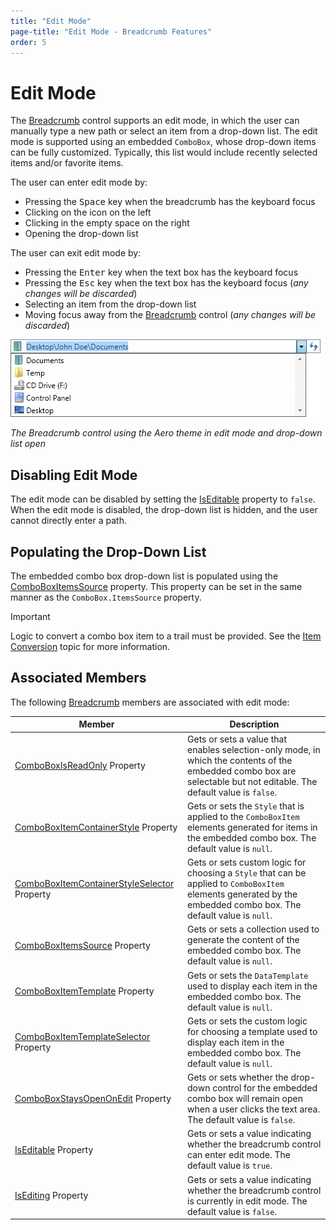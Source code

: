 ```yaml
---
title: "Edit Mode"
page-title: "Edit Mode - Breadcrumb Features"
order: 5
---
```

# Edit Mode

The [Breadcrumb](xref:@ActiproUIRoot.Controls.Navigation.Breadcrumb) control supports an edit mode, in which the user can manually type a new path or select an item from a drop-down list. The edit mode is supported using an embedded `ComboBox`, whose drop-down items can be fully customized. Typically, this list would include recently selected items and/or favorite items.

The user can enter edit mode by:

- Pressing the <kbd>Space</kbd> key when the breadcrumb has the keyboard focus
- Clicking on the icon on the left
- Clicking in the empty space on the right
- Opening the drop-down list

The user can exit edit mode by:

- Pressing the <kbd>Enter</kbd> key when the text box has the keyboard focus
- Pressing the <kbd>Esc</kbd> key when the text box has the keyboard focus (*any changes will be discarded*)
- Selecting an item from the drop-down list
- Moving focus away from the [Breadcrumb](xref:@ActiproUIRoot.Controls.Navigation.Breadcrumb) control (*any changes will be discarded*)

![Screenshot](../images/breadcrumb-combobox-aero-normal-color.png)

*The Breadcrumb control using the Aero theme in edit mode and drop-down list open*

## Disabling Edit Mode

The edit mode can be disabled by setting the [IsEditable](xref:@ActiproUIRoot.Controls.Navigation.Breadcrumb.IsEditable) property to `false`. When the edit mode is disabled, the drop-down list is hidden, and the user cannot directly enter a path.

## Populating the Drop-Down List

The embedded combo box drop-down list is populated using the [ComboBoxItemsSource](xref:@ActiproUIRoot.Controls.Navigation.Breadcrumb.ComboBoxItemsSource) property. This property can be set in the same manner as the `ComboBox.ItemsSource` property.

> [!IMPORTANT]
> Logic to convert a combo box item to a trail must be provided. See the [Item Conversion](item-conversion.md) topic for more information.

## Associated Members

The following [Breadcrumb](xref:@ActiproUIRoot.Controls.Navigation.Breadcrumb) members are associated with edit mode:

| Member | Description |
|-----|-----|
| [ComboBoxIsReadOnly](xref:@ActiproUIRoot.Controls.Navigation.Breadcrumb.ComboBoxIsReadOnly) Property | Gets or sets a value that enables selection-only mode, in which the contents of the embedded combo box are selectable but not editable.  The default value is `false`. |
| [ComboBoxItemContainerStyle](xref:@ActiproUIRoot.Controls.Navigation.Breadcrumb.ComboBoxItemContainerStyle) Property | Gets or sets the `Style` that is applied to the `ComboBoxItem` elements generated for items in the embedded combo box.  The default value is `null`. |
| [ComboBoxItemContainerStyleSelector](xref:@ActiproUIRoot.Controls.Navigation.Breadcrumb.ComboBoxItemContainerStyleSelector) Property | Gets or sets custom logic for choosing a `Style` that can be applied to `ComboBoxItem` elements generated by the embedded combo box.  The default value is `null`. |
| [ComboBoxItemsSource](xref:@ActiproUIRoot.Controls.Navigation.Breadcrumb.ComboBoxItemsSource) Property | Gets or sets a collection used to generate the content of the embedded combo box.  The default value is `null`. |
| [ComboBoxItemTemplate](xref:@ActiproUIRoot.Controls.Navigation.Breadcrumb.ComboBoxItemTemplate) Property | Gets or sets the `DataTemplate` used to display each item in the embedded combo box.  The default value is `null`. |
| [ComboBoxItemTemplateSelector](xref:@ActiproUIRoot.Controls.Navigation.Breadcrumb.ComboBoxItemTemplateSelector) Property | Gets or sets the custom logic for choosing a template used to display each item in the embedded combo box.  The default value is `null`. |
| [ComboBoxStaysOpenOnEdit](xref:@ActiproUIRoot.Controls.Navigation.Breadcrumb.ComboBoxStaysOpenOnEdit) Property | Gets or sets whether the drop-down control for the embedded combo box will remain open when a user clicks the text area.  The default value is `false`. |
| [IsEditable](xref:@ActiproUIRoot.Controls.Navigation.Breadcrumb.IsEditable) Property | Gets or sets a value indicating whether the breadcrumb control can enter edit mode.  The default value is `true`. |
| [IsEditing](xref:@ActiproUIRoot.Controls.Navigation.Breadcrumb.IsEditing) Property | Gets or sets a value indicating whether the breadcrumb control is currently in edit mode.  The default value is `false`. |
